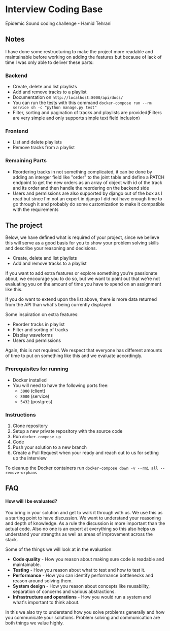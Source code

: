 # Interview Coding Base

Epidemic Sound coding challenge - Hamid Tehrani

## Notes

I have done some restructuring to make the project more readable and maintainable before working on adding the features but because of lack of time I was only able to deliver these parts:

### Backend

- Create, delete and list playlists
- Add and remove tracks to a playlist
- Documentation on `http://localhost:8000/api/docs/`
- You can run the tests with this command `docker-compose run --rm service sh -c "python manage.py test"`
- Filter, sorting and pagination of tracks and playlists are provided(Filters are very simple and only supports simple text field inclusion)

### Frontend

- List and delete playlists
- Remove tracks from a playlist

### Remaining Parts

- Reordering tracks in not something complicated, it can be done by adding an interger field like "order" to the joint table and define a PATCH endpoint to get the new orders as an array of object with id of the track and its order and then handle the reordering on the backend side
- Users and permissions are also supported by django out of the box as I read but since I'm not an expert in django I did not have enough time to go through it and probably do some customization to make it compatible with the requirements

## The project

Below, we have defined what is required of your project, since we believe this will serve as a good basis for you to show your problem solving skills and describe your reasoning and decisions.

- Create, delete and list playlists
- Add and remove tracks to a playlist

If you want to add extra features or explore something you’re passionate about, we encourage you to do so, but we want to point out that we’re not evaluating you on the amount of time you have to spend on an assignment like this.

If you do want to extend upon the list above, there is more data returned from the API than what's being currently displayed.

Some inspiration on extra features:

- Reorder tracks in playlist
- Filter and sorting of tracks
- Display waveforms
- Users and permissions

Again, this is not required. We respect that everyone has different amounts of time to put on something like this and we evaluate accordingly.

### Prerequisites for running

- Docker installed
- You will need to have the following ports free:
  - `3000` (client)
  - `8000` (service)
  - `5432` (postgres)

### Instructions

1. Clone repository
2. Setup a new private repository with the source code
3. Run `docker-compose up`
4. Code
5. Push your solution to a new branch
6. Create a Pull Request when your ready and reach out to us for setting up the interview

To cleanup the Docker containers run `docker-compose down -v --rmi all --remove-orphans`

## FAQ

#### How will I be evaluated?

You bring in your solution and get to walk it through with us. We use this as a starting point to have discussion. We want to understand your reasoning and depth of knowledge. As a rule the discussion is more important than the actual code. Also no one is an expert at everything so this also helps us understand your strengths as well as areas of improvement across the stack.

Some of the things we will look at in the evaluation:

- **Code quality** - How you reason about making sure code is readable and maintainable.
- **Testing** - How you reason about what to test and how to test it.
- **Performance** - How you can identify performance bottlenecks and reason around solving them.
- **System design** - How you reason about concepts like reusability, separation of concerns and various abstractions.
- **Infrastructure and operations** - How you would run a system and what's important to think about.

In this we also try to understand how you solve problems generally and how you communicate your solutions. Problem solving and communication are both things we value highly.
